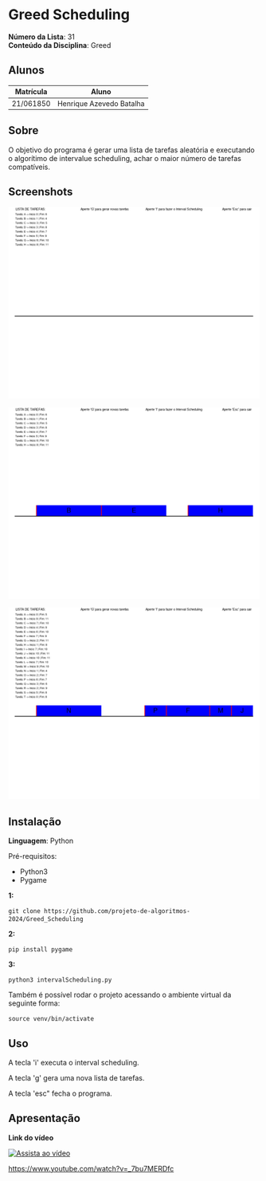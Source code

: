 # Greed Scheduling

**Número da Lista**: 31<br>
**Conteúdo da Disciplina**: Greed<br>

## Alunos
|Matrícula | Aluno |
| -- | -- |
| 21/061850  |  Henrique Azevedo Batalha |

## Sobre 
O objetivo do programa é gerar uma lista de tarefas aleatória e executando o algorítimo de intervalue scheduling, achar o maior número de tarefas compatíveis.

## Screenshots

![screenshot1](https://github.com/projeto-de-algoritmos-2024/Greed_Scheduling/blob/master/screenshots/screenshot1.png)

![screenshot2](https://github.com/projeto-de-algoritmos-2024/Greed_Scheduling/blob/master/screenshots/screenshot2.png)

![screenshot3](https://github.com/projeto-de-algoritmos-2024/Greed_Scheduling/blob/master/screenshots/screenshot3.png)

## Instalação 
**Linguagem**: Python<br>

Pré-requisitos: 

- Python3
- Pygame

**1:**
```
git clone https://github.com/projeto-de-algoritmos-2024/Greed_Scheduling
```

**2:**
```
pip install pygame
```

**3:**
```
python3 intervalScheduling.py
```
Também é possível rodar o projeto acessando o ambiente virtual da seguinte forma:
```
source venv/bin/activate
```

## Uso 

A tecla 'i' executa o interval scheduling.

A tecla 'g' gera uma nova lista de tarefas.

A tecla 'esc" fecha o programa.

## Apresentação

**Link do vídeo**

[![Assista ao vídeo](https://img.youtube.com/vi/7bu7MERDfc/0.jpg)](https://www.youtube.com/watch?v=_7bu7MERDfc)

https://www.youtube.com/watch?v=_7bu7MERDfc


